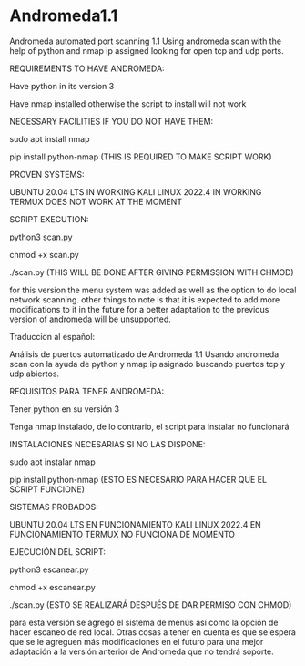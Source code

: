 # Andromeda1.1
Andromeda automated port scanning 1.1
Using andromeda scan with the help of python and nmap ip assigned looking for open tcp and udp ports.

REQUIREMENTS TO HAVE ANDROMEDA:

Have python in its version 3

Have nmap installed otherwise the script to install will not work

NECESSARY FACILITIES IF YOU DO NOT HAVE THEM:

sudo apt install nmap

pip install python-nmap (THIS IS REQUIRED TO MAKE SCRIPT WORK)

PROVEN SYSTEMS:

UBUNTU 20.04 LTS IN WORKING 
KALI LINUX 2022.4 IN WORKING 
TERMUX DOES NOT WORK AT THE MOMENT

SCRIPT EXECUTION:

python3 scan.py

chmod +x scan.py

./scan.py (THIS WILL BE DONE AFTER GIVING PERMISSION WITH CHMOD)

for this version the menu system was added as well as the option to do local network scanning. 
other things to note is that it is expected to add more modifications to it in the future for a better adaptation to the previous version of andromeda will be unsupported. 

Traduccion al español:

Análisis de puertos automatizado de Andromeda 1.1
Usando andromeda scan con la ayuda de python y nmap ip asignado buscando puertos tcp y udp abiertos.

REQUISITOS PARA TENER ANDROMEDA:

Tener python en su versión 3

Tenga nmap instalado, de lo contrario, el script para instalar no funcionará

INSTALACIONES NECESARIAS SI NO LAS DISPONE:

sudo apt instalar nmap

pip install python-nmap (ESTO ES NECESARIO PARA HACER QUE EL SCRIPT FUNCIONE)

SISTEMAS PROBADOS:

UBUNTU 20.04 LTS EN FUNCIONAMIENTO
KALI LINUX 2022.4 EN FUNCIONAMIENTO
TERMUX NO FUNCIONA DE MOMENTO

EJECUCIÓN DEL SCRIPT:

python3 escanear.py

chmod +x escanear.py

./scan.py (ESTO SE REALIZARÁ DESPUÉS DE DAR PERMISO CON CHMOD)

para esta versión se agregó el sistema de menús así como la opción de hacer escaneo de red local.
Otras cosas a tener en cuenta es que se espera que se le agreguen más modificaciones en el futuro para una mejor adaptación a la versión anterior de Andromeda que no tendrá soporte.